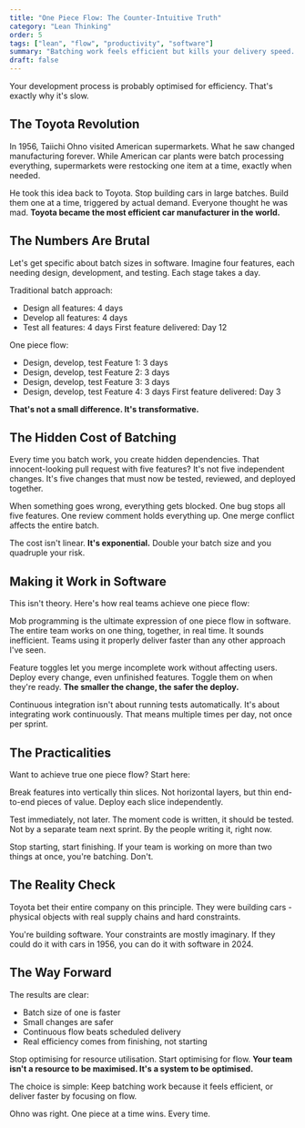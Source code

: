 ```yaml
---
title: "One Piece Flow: The Counter-Intuitive Truth"
category: "Lean Thinking"
order: 5
tags: ["lean", "flow", "productivity", "software"]
summary: "Batching work feels efficient but kills your delivery speed. Here's why processing one item at a time gets better results, and how to make it work in software."
draft: false
---
```


Your development process is probably optimised for efficiency. That's exactly why it's slow.

## The Toyota Revolution

In 1956, Taiichi Ohno visited American supermarkets. What he saw changed manufacturing forever. While American car plants were batch processing everything, supermarkets were restocking one item at a time, exactly when needed.

He took this idea back to Toyota. Stop building cars in large batches. Build them one at a time, triggered by actual demand. Everyone thought he was mad. **Toyota became the most efficient car manufacturer in the world.**

## The Numbers Are Brutal

Let's get specific about batch sizes in software. Imagine four features, each needing design, development, and testing. Each stage takes a day.

Traditional batch approach:
- Design all features: 4 days
- Develop all features: 4 days
- Test all features: 4 days
First feature delivered: Day 12

One piece flow:
- Design, develop, test Feature 1: 3 days
- Design, develop, test Feature 2: 3 days
- Design, develop, test Feature 3: 3 days
- Design, develop, test Feature 4: 3 days
First feature delivered: Day 3

**That's not a small difference. It's transformative.**

## The Hidden Cost of Batching

Every time you batch work, you create hidden dependencies. That innocent-looking pull request with five features? It's not five independent changes. It's five changes that must now be tested, reviewed, and deployed together.

When something goes wrong, everything gets blocked. One bug stops all five features. One review comment holds everything up. One merge conflict affects the entire batch.

The cost isn't linear. **It's exponential.** Double your batch size and you quadruple your risk.

## Making it Work in Software

This isn't theory. Here's how real teams achieve one piece flow:

Mob programming is the ultimate expression of one piece flow in software. The entire team works on one thing, together, in real time. It sounds inefficient. Teams using it properly deliver faster than any other approach I've seen.

Feature toggles let you merge incomplete work without affecting users. Deploy every change, even unfinished features. Toggle them on when they're ready. **The smaller the change, the safer the deploy.**

Continuous integration isn't about running tests automatically. It's about integrating work continuously. That means multiple times per day, not once per sprint.

## The Practicalities

Want to achieve true one piece flow? Start here:

Break features into vertically thin slices. Not horizontal layers, but thin end-to-end pieces of value. Deploy each slice independently.

Test immediately, not later. The moment code is written, it should be tested. Not by a separate team next sprint. By the people writing it, right now.

Stop starting, start finishing. If your team is working on more than two things at once, you're batching. Don't.

## The Reality Check

Toyota bet their entire company on this principle. They were building cars - physical objects with real supply chains and hard constraints.

You're building software. Your constraints are mostly imaginary. If they could do it with cars in 1956, you can do it with software in 2024.

## The Way Forward

The results are clear:
- Batch size of one is faster
- Small changes are safer
- Continuous flow beats scheduled delivery
- Real efficiency comes from finishing, not starting

Stop optimising for resource utilisation. Start optimising for flow. **Your team isn't a resource to be maximised. It's a system to be optimised.**

The choice is simple: Keep batching work because it feels efficient, or deliver faster by focusing on flow.

Ohno was right. One piece at a time wins. Every time.
